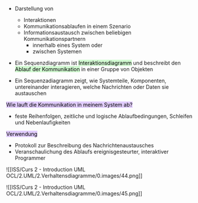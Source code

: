 
- Darstellung von
	- Interaktionen
	- Kommunikationsablaufen in einem Szenario
	- Informationsaustausch zwischen beliebigen Kommunikationspartnern
		- innerhalb eines System oder
		- zwischen Systemen

- Ein Sequenzdiagramm ist <mark style="background: #BBFABBA6;">Interaktionsdiagramm</mark> und beschreibt den <mark style="background: #BBFABBA6;">Ablauf der Kommunikation</mark> in einer Gruppe von Objekten

- Ein Sequenzadiagramm zeigt, wie Systemteile, Komponenten, untereinander interagieren, welche Nachrichten oder Daten sie austauschen

<mark style="background: #D2B3FFA6;">Wie lauft die Kommunikation in meinem System ab?</mark>

- feste Reihenfolgen, zeitliche und logische Ablaufbedingungen, Schleifen und Nebenlaufigkeiten

<mark style="background: #D2B3FFA6;">Verwendung</mark>

- Protokoll zur Beschreibung des Nachrichtenaustausches
- Veranschaulichung des Ablaufs ereignisgesteurter, interaktiver Programmer


![[ISS/Curs 2 - Introduction UML OCL/2.UML/2.Verhaltensdiagramme/0.images/44.png]]


![[ISS/Curs 2 - Introduction UML OCL/2.UML/2.Verhaltensdiagramme/0.images/45.png]]
